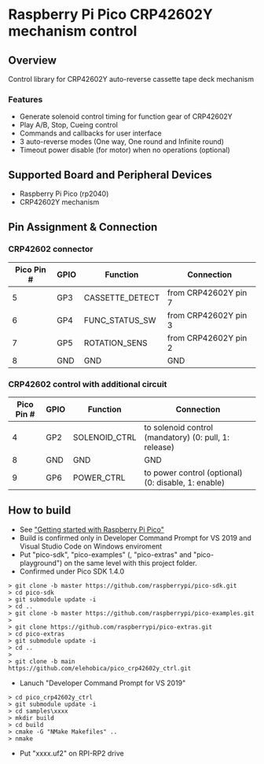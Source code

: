 # Raspberry Pi Pico CRP42602Y mechanism control

## Overview
Control library for CRP42602Y auto-reverse cassette tape deck mechanism

### Features
* Generate solenoid control timing for function gear of CRP42602Y 
* Play A/B, Stop, Cueing control
* Commands and callbacks for user interface
* 3 auto-reverse modes (One way, One round and Infinite round)
* Timeout power disable (for motor) when no operations (optional)

## Supported Board and Peripheral Devices
* Raspberry Pi Pico (rp2040)
* CRP42602Y mechanism

## Pin Assignment & Connection
### CRP42602 connector
| Pico Pin # | GPIO | Function | Connection |
----|----|----|----
| 5 | GP3 | CASSETTE_DETECT | from CRP42602Y pin 7 |
| 6 | GP4 | FUNC_STATUS_SW | from CRP42602Y pin 3 |
| 7 | GP5 | ROTATION_SENS | from CRP42602Y pin 2 |
| 8 | GND | GND | GND |

### CRP42602 control with additional circuit
| Pico Pin # | GPIO | Function | Connection |
----|----|----|----
| 4 | GP2 | SOLENOID_CTRL | to solenoid control (mandatory) (0: pull, 1: release) |
| 8 | GND | GND | GND |
| 9 | GP6 | POWER_CTRL | to power control (optional) (0: disable, 1: enable) |

## How to build
* See ["Getting started with Raspberry Pi Pico"](https://datasheets.raspberrypi.org/pico/getting-started-with-pico.pdf)
* Build is confirmed only in Developer Command Prompt for VS 2019 and Visual Studio Code on Windows enviroment
* Put "pico-sdk", "pico-examples" (, "pico-extras" and "pico-playground") on the same level with this project folder.
* Confirmed under Pico SDK 1.4.0
```
> git clone -b master https://github.com/raspberrypi/pico-sdk.git
> cd pico-sdk
> git submodule update -i
> cd ..
> git clone -b master https://github.com/raspberrypi/pico-examples.git
>
> git clone https://github.com/raspberrypi/pico-extras.git
> cd pico-extras
> git submodule update -i
> cd ..
> 
> git clone -b main https://github.com/elehobica/pico_crp42602y_ctrl.git
```
* Lanuch "Developer Command Prompt for VS 2019"
```
> cd pico_crp42602y_ctrl
> git submodule update -i
> cd samples\xxxx
> mkdir build
> cd build
> cmake -G "NMake Makefiles" ..
> nmake
```
* Put "xxxx.uf2" on RPI-RP2 drive